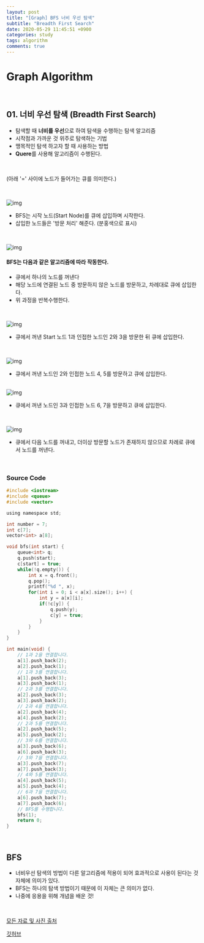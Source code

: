 ```yaml
---
layout: post
title: "[Graph] BFS 너비 우선 탐색"
subtitle: "Breadth First Search"
date: 2020-05-29 11:45:51 +0900
categories: study
tags: algorithm
comments: true
---
```


# Graph Algorithm

<br/>

## 01. 너비 우선 탐색 (Breadth First Search)

* 탐색할 때 **너비를 우선**으로 하여 탐색을 수행하는 탐색 알고리즘
* 시작점과 가까운 것 위주로 탐색하는 기법
* 맹목적인 탐색 하고자 할 때 사용하는 방법
* **Quere**를 사용해 알고리즘이 수행된다.

<br/>

(아래 '=' 사이에 노드가 들어가는 큐를 의미한다.)

<br/>

![img](https://postfiles.pstatic.net/MjAxODAzMTZfMTA3/MDAxNTIxMTgwNDAzNjA0.UHWvRTbVmw6QVDorhYZgSBpDAUI90FWNRj2SVraQL-8g.dlSTfXYCJEtptG0p71HQckj8i56_LnCIhtGkC_cxvYgg.PNG.ndb796/image.png?type=w773)

* BFS는 시작 노드(Start Node)를 큐에 삽입하며 시작한다.
* 삽입한 노드들은 '방문 처리' 해준다. (분홍색으로 표시)

<br/>

![img](https://postfiles.pstatic.net/MjAxODAzMTZfMjgx/MDAxNTIxMTgxNTE5NzA1.5ui24F9iF_0jLLkda_oI4dlJSQeJCsUX-NaltK7zl1og.00nI0SnR1F8XezyXKUcR13lzPMEMEWjUc75mhfrH1aQg.PNG.ndb796/image.png?type=w773)

#### BFS는 다음과 같은 알고리즘에 따라 작동한다.

* 큐에서 하나의 노드를 꺼낸다
* 해당 노드에 연결된 노드 중 방문하지 않은 노드를 방문하고, 차례대로 큐에 삽입한다.
* 위 과정을 반복수행한다.

<br/>

![img](https://postfiles.pstatic.net/MjAxODAzMTZfMjA3/MDAxNTIxMTgxOTIzNzY2.HNHjTAyjqxA_i2jejRMwpyhZdD6jkZj81X_fZ8UL4AMg.rmqPi6prf0g81341bFGgPC4FqYwHnfZasCjbo6T16MYg.PNG.ndb796/image.png?type=w773)

* 큐에서 꺼낸 Start 노드 1과 인접한 노드인 2와 3을 방문한 뒤 큐에 삽입한다.

<br/>

![img](https://postfiles.pstatic.net/MjAxODAzMTZfODUg/MDAxNTIxMTgyMDk0NzA1.TJNwLI8Y5Yi3RTbFOwtko5rHDkyhROG2fJimEeVM2Oog.E4y_RrvVid7BO5FkdyjTUQw3Cai-Kjh07QvnP7FJb6cg.PNG.ndb796/image.png?type=w773)

* 큐에서 꺼낸 노드인 2와 인접한 노드 4, 5를 방문하고 큐에 삽입한다.

<br/>![img](https://postfiles.pstatic.net/MjAxODAzMTZfMjAy/MDAxNTIxMTgyMTkzMDg3.iYTA1bQOvfWZlMlfT7zGxsaC2Ulqjndgop8RtBCHOVEg.D1qrG99pyf4vYlPkLbyiN5Hs8z55TuQXqdMBMe0cYw4g.PNG.ndb796/image.png?type=w773)

* 큐에서 꺼낸 노드인 3과 인접한 노드 6, 7을 방문하고 큐에 삽입한다.

<br/>

![img](https://postfiles.pstatic.net/MjAxODAzMTZfMjc1/MDAxNTIxMTgyMjc0ODc0.rsN_4H-xqNQls_-LYV8oBwa2S6svKfT-0RSfY7a8K0Yg.fAkxep6hFhh8sSgxrYErVYkvQzSz5CVMdwMJaZXuRGAg.PNG.ndb796/image.png?type=w773)

* 큐에서 다음 노드를 꺼내고, 더이상 방문할 노드가 존재하지 않으므로 차례로 큐에서 노드를 꺼낸다.

<br/>

### Source Code

```c
#include <iostream>
#include <queue>
#include <vector>

using namespace std;

int number = 7;
int c[7];
vector<int> a[8];

void bfs(int start) {
	queue<int> q;
	q.push(start);
	c[start] = true;
	while(!q.empty()) {
		int x = q.front();
		q.pop();
		printf("%d ", x);
		for(int i = 0; i < a[x].size(); i++) {
			int y = a[x][i];
			if(!c[y]) {
				q.push(y);
				c[y] = true;
			}
		}
	}
}

int main(void) {
	// 1과 2을 연결합니다. 
	a[1].push_back(2);
	a[2].push_back(1);
	// 1과 3를 연결합니다.
	a[1].push_back(3);
	a[3].push_back(1);
	// 2과 3를 연결합니다.
	a[2].push_back(3);
	a[3].push_back(2);
	// 2과 4을 연결합니다. 
	a[2].push_back(4);
	a[4].push_back(2);
	// 2과 5를 연결합니다.
	a[2].push_back(5);
	a[5].push_back(2);
	// 3와 6를 연결합니다.
	a[3].push_back(6);
	a[6].push_back(3);
	// 3와 7을 연결합니다.
	a[3].push_back(7);
	a[7].push_back(3);
	// 4와 5를 연결합니다.
	a[4].push_back(5);
	a[5].push_back(4);
	// 6과 7을 연결합니다.
	a[6].push_back(7);
	a[7].push_back(6); 
	// BFS를 수행합니다.
	bfs(1); 
	return 0;
}
```

<br/>

## BFS

* 너비우선 탐색의 방법이 다른 알고리즘에 적용이 되어 효과적으로 사용이 된다는 것 자체에 의미가 있다.
* BFS는 하나의 탐색 방법이기 때문에 이 자체는 큰 의미가 없다.
* 나중에 응용을 위해 개념을 배운 것!

<br/>

[모든 자료 및 사진 출처](https://blog.naver.com/PostView.nhn?blogId=ndb796&logNo=221230944971&proxyReferer=https:%2F%2Fwww.google.com%2F)

[깃허브](https://github.com/Sanggoe/Algorithm/tree/master)